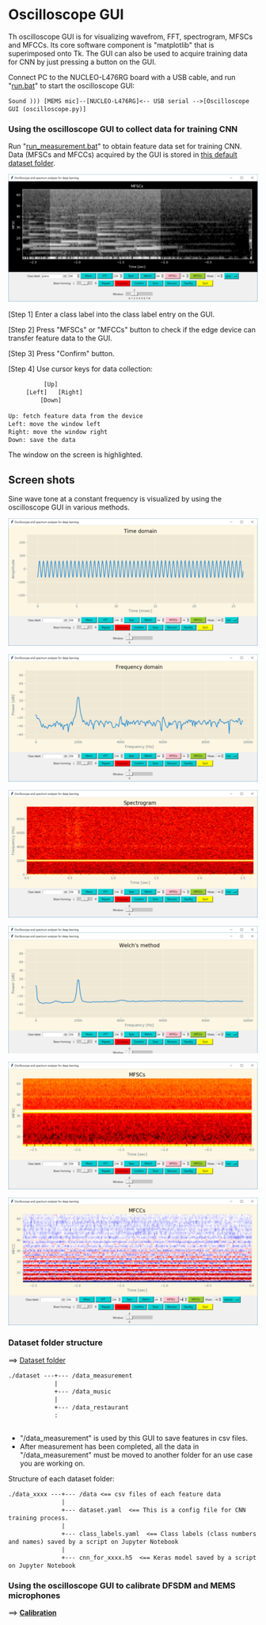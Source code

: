 # Oscilloscope GUI

Th oscilloscope GUI is for visualizing wavefrom, FFT, spectrogram, MFSCs and MFCCs. Its core software component is "matplotlib" that is superimposed onto Tk. The GUI can also be used to acquire training data for CNN by just pressing a button on the GUI.

Connect PC to the NUCLEO-L476RG board with a USB cable, and run "[run.bat](./run.bat)" to start the oscilloscope GUI:
```
Sound ))) [MEMS mic]--[NUCLEO-L476RG]<-- USB serial -->[Oscilloscope GUI (oscilloscope.py)]
```

### Using the oscilloscope GUI to collect data for training CNN

Run "[run_measurement.bat](./run_measurement.bat)" to obtain feature data set for training CNN. Data (MFSCs and MFCCs) acquired by the GUI is stored in [this default dataset folder](./dataset/data_measurement).

![](./screenshots/gui_mfsc_measurement.jpg)

[Step 1] Enter a class label into the class label entry on the GUI.

[Step 2] Press "MFSCs" or "MFCCs" button to check if the edge device can transfer feature data to the GUI.

[Step 3] Press "Confirm" button.

[Step 4] Use cursor keys for data collection:

```
          [Up]
     [Left]   [Right]
         [Down]

Up: fetch feature data from the device
Left: move the window left
Right: move the window right
Down: save the data
```

The window on the screen is highlighted.

## Screen shots

Sine wave tone at a constant frequency is visualized by using the oscilloscope GUI in various methods.

![Raw wave](./screenshots/Y2019/gui_raw_wave.jpg)

![Raw wave](./screenshots/Y2019/gui_fft.jpg)

![Raw wave](./screenshots/Y2019/gui_spectrogram.jpg)

![Raw wave](./screenshots/Y2019/gui_welch.jpg)

![Raw wave](./screenshots/Y2019/gui_mfsc.jpg)

![Raw wave](./screenshots/Y2019/gui_mfcc.jpg)

### Dataset folder structure

==> [Dataset folder](./dataset)

```
./dataset ---+--- /data_measurement
             |
             +--- /data_music
             |
             +--- /data_restaurant
             :
             
```

- "/data_measurement" is used by this GUI to save features in csv files.
- After measurement has been completed, all the data in "/data_measurement" must be moved to another folder for an use case you are working on.

Structure of each dataset folder:
```
./data_xxxx ---+--- /data <== csv files of each feature data
               |
               +--- dataset.yaml  <== This is a config file for CNN training process.
               |
               +--- class_labels.yaml  <== Class labels (class numbers and names) saved by a script on Jupyter Notebook
               |
               +--- cnn_for_xxxx.h5  <== Keras model saved by a script on Jupyter Notebook 
```
### Using the oscilloscope GUI to calibrate DFSDM and MEMS microphones

==> **[Calibration](./CALIBRATION.md)**


